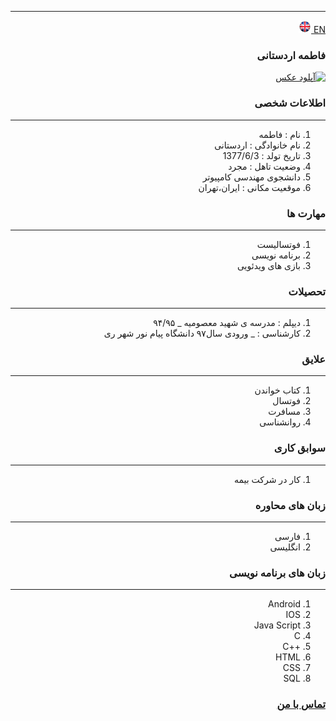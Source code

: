 
---
[EN](resume-EN.md)<a class="pt-trigger" href="resume-EN" data-animation="62"> <img src="img/en.png" width="20" height="20"/></a>

<style type="text/css">
body{
 direction:rtl;
}
</style>
### فاطمه اردستانی
<a href="https://uupload.ir/" target="_blank"><img src="https://uupload.ir/files/r3vq_۲۰۲۱۰۱۱۱_۲۰۴۸۴۲.jpg" border="0" alt="آپلود عکس" /></a>

### اطلاعات شخصی

---
<ol>
 <li> نام : فاطمه</li>
 <li> نام خانوادگی : اردستانی</li>
 <li> تاریخ تولد : 1377/6/3</li>
 <li> وضعیت تاهل : مجرد</li>
 <li> دانشجوی مهندسی کامپیوتر</li>
 <li> موقعیت مکانی : ایران،تهران</li>
</ol>


### مهارت ها

---
<ol>
 <li> فوتسالیست</li>
 <li> برنامه نویسی</li>
 <li> بازی های ویدئویی</li>
</ol>

### تحصیلات

---
<ol>
<li> دیپلم : مدرسه ی شهید معصومیه
 _ ۹۴/۹۵</li>
<li> کارشناسی : 
 _ ورودی سال۹۷ دانشگاه پیام نور شهر ری</li>
</ol>

### علایق

---
<ol>
 <li> کتاب خواندن</li>
 <li> فوتسال</li>
 <li> مسافرت</li>
 <li> روانشناسی</li>
</ol>

### سوابق کاری

---
<ol>
 <li> کار در شرکت بیمه</li>
</ol>

### زبان های محاوره

---
<ol>
 <li> فارسی</li>
 <li> انگلیسی</li>
</ol>

### زبان های برنامه نویسی

---
<ol>
 <li> Android</li>
 <li> IOS</li>
 <li> Java Script</li>
 <li> C</li>
 <li> ++C</li>
 <li> HTML</li>
 <li> CSS</li>
 <li> SQL</li>
</ol>
 

### [تماس با من](https://web.telegram.org/#/im?p=@M7M_K)
